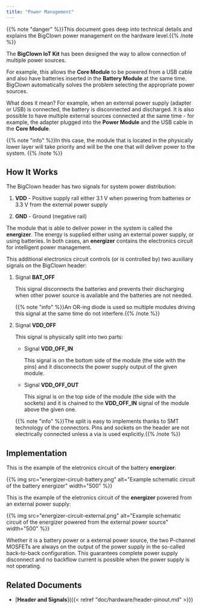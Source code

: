 ```yaml
---
title: "Power Management"
---
```


{{% note "danger" %}}This document goes deep into technical details and explains the BigClown power management on the hardware level.{{% /note %}}

The **BigClown IoT Kit** has been designed the way to allow connection of multiple power sources.

For example, this allows the **Core Module** to be powered from a USB cable and also have batteries inserted in the **Battery Module** at the same time. BigClown automatically solves the problem selecting the appropriate power sources.

What does it mean? For example, when an external power supply (adapter or USB) is connected, the battery is disconnected and discharged. It is also possible to have multiple external sources connected at the same time - for example, the adapter plugged into the **Power Module** and the USB cable in the **Core Module**.

{{% note "info" %}}In this case, the module that is located in the physically lower layer will take priority and will be the one that will deliver power to the system.
{{% /note %}}

## How It Works

The BigClown header has two signals for system power distribution:

1. **VDD** - Positive supply rail either 3.1 V when powering from batteries or 3.3 V from the external power supply

2. **GND** - Ground (negative rail)

The module that is able to deliver power in the system is called the **energizer**. The energy is supplied either using an external power supply, or using batteries. In both cases, an **energizer** contains the electronics circuit for intelligent power management.

This additional electronics circuit controls (or is controlled by) two auxiliary signals on the BigClown header:

1. Signal **BAT_OFF**

    This signal disconnects the batteries and prevents their discharging when other power source is available and the batteries are not needed.

    {{% note "info" %}}An OR-ing diode is used so multiple modules driving this signal at the same time do not interfere.{{% /note %}}

2. Signal **VDD_OFF**

    This signal is physically split into two parts:

    * Signal **VDD_OFF_IN**

        This signal is on the bottom side of the module (the side with the pins) and it disconnects the power supply output of the given module.

    * Signal **VDD_OFF_OUT**

        This signal is on the top side of the module (the side with the sockets) and it is chained to the **VDD_OFF_IN** signal of the module above the given one.

    {{% note "info" %}}The split is easy to implements thanks to SMT technology of the connectors. Pins and sockets on the header are not electrically connected unless a via is used explicitly.{{% /note %}}

## Implementation

This is the example of the eletronics circuit of the battery **energizer**:

{{% img src="energizer-circuit-battery.png" alt="Example schematic circuit of the battery energizer" width="500" %}}

This is the example of the eletronics circuit of the **energizer** powered from an external power supply:

{{% img src="energizer-circuit-external.png" alt="Example schematic circuit of the energizer powered from the external power source" width="500" %}}

Whether it is a battery power or a external power source, the two P-channel MOSFETs are always on the output of the power supply in the so-called back-to-back configuration. This guarantees complete power supply disconnect and no backflow current is possible when the power supply is not operating.

## Related Documents

* [**Header and Signals**]({{< relref "doc/hardware/header-pinout.md" >}})
